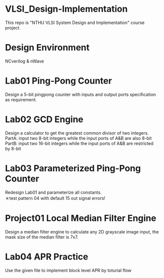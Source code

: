 # VLSI_Design-Implementation
This repo is "NTHU VLSI System Design and Implementation" course project.
# Design Environment
NCverilog & nWave
# Lab01 Ping-Pong Counter
Design a 5-bit pingpong counter with inputs and output ports specification as requirement.
# Lab02 GCD Engine
Design a calculator to get the greatest common divisor of two integers.<br>
PartA: input two 8-bit integers while the input ports of A&B are also 8-bit<br>
PartB: input two 16-bit integers while the input ports of A&B are restricted by 8-bit<br>
# Lab03 Parameterized Ping-Pong Counter
Redesign Lab01 and parameterize all constants.<br>
＊test pattern 04 with default 15 out signal errors!<br>
# Project01 Local Median Filter Engine
Design a median filter engine to calculate any 2D grayscale image input, the mask size of the median filter is 7x7.<br>
# Lab04 APR Practice
Use the given file to implement block level APR by toturial flow<br>
